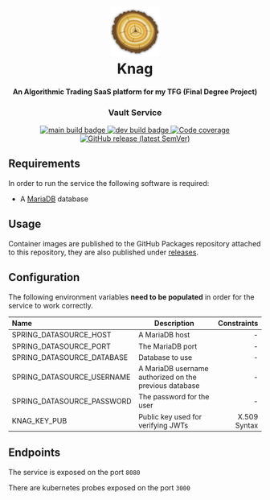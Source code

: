 <h1 align="center">
  <br>
  <a href="https://github.com/zugazagoitia/knag">
    <img src="https://raw.githubusercontent.com/zugazagoitia/knag/main/icons/logo@0.25x.png" alt="Knag logo" width="100">
  </a>
  <br>
  Knag
  <br>
</h1>

<h4 align="center">An Algorithmic Trading SaaS platform for my TFG (Final Degree Project)</h4>

<h3 align="center">
  Vault Service
</h3>

<p align="center">
  <a href="https://github.com/zugazagoitia/knag-vault/actions/workflows/actions.yml?query=branch%3Amain">
    <img src="https://img.shields.io/github/workflow/status/zugazagoitia/knag-vault/build/main?label=build%20%28main%29&logo=githubactions&logoColor=%23FFFFFF" alt="main build badge">
  </a>
  <a href="https://github.com/zugazagoitia/knag-vault/actions/workflows/actions.yml?query=branch%3Adev">
    <img src="https://img.shields.io/github/workflow/status/zugazagoitia/knag-vault/build/dev?label=build%20%28dev%29&logo=githubactions&logoColor=%23FFFFFF" alt="dev build badge">
  </a>
  <a href="https://codecov.io/gh/zugazagoitia/knag-vault">
    <img src="https://codecov.io/gh/zugazagoitia/knag-vault/branch/main/graph/badge.svg?token=o9OGCIfOkE" alt="Code coverage"/>
  </a>
  <a href="https://github.com/zugazagoitia/knag-vault/releases">
    <img alt="GitHub release (latest SemVer)" src="https://img.shields.io/github/v/release/zugazagoitia/knag-vault?sort=semver">
  </a>
</p>

## Requirements

In order to run the service the following software is required:

- A [MariaDB](https://mariadb.org/download/) database

## Usage

Container images are published to the GitHub Packages repository attached to this repository, they are also published under [releases](https://github.com/zugazagoitia/knag-vault/releases).

## Configuration

The following environment variables **need to be populated** in order for the service to work correctly.

| Name                       | Description                                                          |    Constraints |
|:---------------------------|----------------------------------------------------------------------|---------------:|
| SPRING_DATASOURCE_HOST     | A MariaDB host                                                       |              - |
| SPRING_DATASOURCE_PORT     | The MariaDB port                                                     |              - |
| SPRING_DATASOURCE_DATABASE | Database to use                                                      |              - |
| SPRING_DATASOURCE_USERNAME | A MariaDB username authorized on the previous database               |              - |                     
| SPRING_DATASOURCE_PASSWORD | The password for the user                                            |              - |   
| KNAG_KEY_PUB               | Public key used for verifying JWTs                                   |   X.509 Syntax |

## Endpoints

The service is exposed on the port `8080`

There are kubernetes probes exposed on the port `3000`
